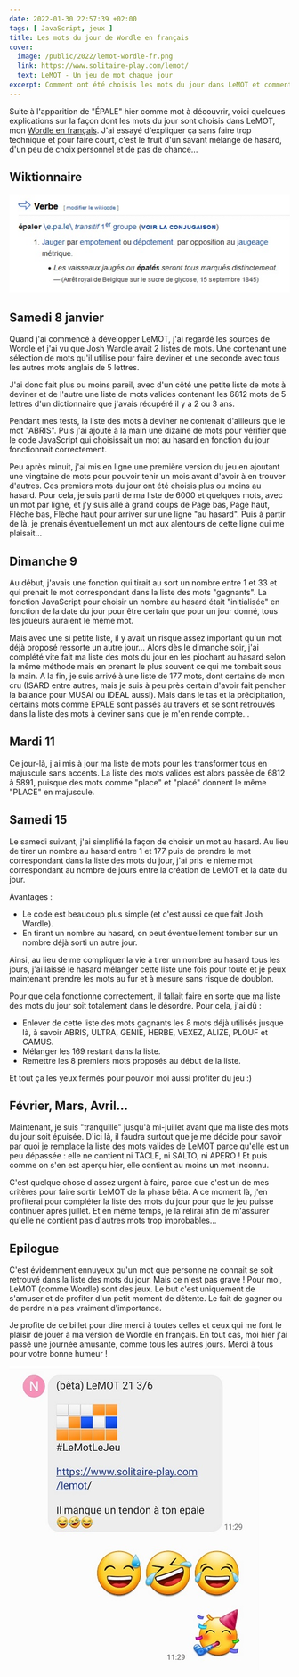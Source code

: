 ```yaml
---
date: 2022-01-30 22:57:39 +02:00
tags: [ JavaScript, jeux ]
title: Les mots du jour de Wordle en français
cover:
  image: /public/2022/lemot-wordle-fr.png
  link: https://www.solitaire-play.com/lemot/
  text: LeMOT - Un jeu de mot chaque jour
excerpt: Comment ont été choisis les mots du jour dans LeMOT et comment EPALE a réussi à s'y faufiler...
---
```


Suite à l'apparition de "ÉPALE" hier comme mot à découvrir, voici quelques explications sur la façon dont les mots du jour sont choisis dans LeMOT, mon [Wordle en français](https://www.solitaire-play.com/lemot/). J'ai essayé d'expliquer ça sans faire trop technique et pour faire court, c'est le fruit d'un savant mélange de hasard, d'un peu de choix personnel et de pas de chance...


## Wiktionnaire

![Mesurer la capacité d'un récipient, quoi](/public/2022/lemot-21-epaler.jpg "Mesurer la capacité d'un récipient, quoi")


## Samedi 8 janvier

Quand j'ai commencé à développer LeMOT, j'ai regardé les sources de Wordle et j'ai vu que Josh Wardle avait 2 listes de mots. Une contenant une sélection de mots qu'il utilise pour faire deviner et une seconde avec tous les autres mots anglais de 5 lettres.

J'ai donc fait plus ou moins pareil, avec d'un côté une petite liste de mots à deviner et de l'autre une liste de mots valides contenant les 6812 mots de 5 lettres d'un dictionnaire que j'avais récupéré il y a 2 ou 3 ans.

Pendant mes tests, la liste des mots à deviner ne contenait d'ailleurs que le mot "ABRIS". Puis j'ai ajouté à la main une dizaine de mots pour vérifier que le code JavaScript qui choisissait un mot au hasard en fonction du jour fonctionnait correctement.

Peu après minuit, j'ai mis en ligne une première version du jeu en ajoutant une vingtaine de mots pour pouvoir tenir un mois avant d'avoir à en trouver d'autres. Ces premiers mots du jour ont été choisis plus ou moins au hasard. Pour cela, je suis parti de ma liste de 6000 et quelques mots, avec un mot par ligne, et j'y suis allé à grand coups de Page bas, Page haut, Flèche bas, Flèche haut pour arriver sur une ligne "au hasard". Puis à partir de là, je prenais éventuellement un mot aux alentours de cette ligne qui me plaisait...


## Dimanche 9

Au début, j'avais une fonction qui tirait au sort un nombre entre 1 et 33 et qui prenait le mot correspondant dans la liste des mots "gagnants". La fonction JavaScript pour choisir un nombre au hasard était "initialisée" en fonction de la date du jour pour être certain que pour un jour donné, tous les joueurs auraient le même mot.

Mais avec une si petite liste, il y avait un risque assez important qu'un mot déjà proposé ressorte un autre jour... Alors dès le dimanche soir, j'ai complété vite fait ma liste des mots du jour en les piochant au hasard selon la même méthode mais en prenant le plus souvent ce qui me tombait sous la main. A la fin, je suis arrivé à une liste de 177 mots, dont certains de mon cru (ISARD entre autres, mais je suis à peu près certain d'avoir fait pencher la balance pour MUSAI ou IDEAL aussi). Mais dans le tas et la précipitation, certains mots comme EPALE sont passés au travers et se sont retrouvés dans la liste des mots à deviner sans que je m'en rende compte...


## Mardi 11

Ce jour-là, j'ai mis à jour ma liste de mots pour les transformer tous en majuscule sans accents. La liste des mots valides est alors passée de 6812 à 5891, puisque des mots comme "place" et "placé" donnent le même "PLACE" en majuscule.


## Samedi 15

Le samedi suivant, j'ai simplifié la façon de choisir un mot au hasard. Au lieu de tirer un nombre au hasard entre 1 et 177 puis de prendre le mot correspondant dans la liste des mots du jour, j'ai pris le nième mot correspondant au nombre de jours entre la création de LeMOT et la date du jour.

Avantages :

* Le code est beaucoup plus simple (et c'est aussi ce que fait Josh Wardle).
* En tirant un nombre au hasard, on peut éventuellement tomber sur un nombre déjà sorti un autre jour.

Ainsi, au lieu de me compliquer la vie à tirer un nombre au hasard tous les jours, j'ai laissé le hasard mélanger cette liste une fois pour toute et je peux maintenant prendre les mots au fur et à mesure sans risque de doublon.

Pour que cela fonctionne correctement, il fallait faire en sorte que ma liste des mots du jour soit totalement dans le désordre. Pour cela, j'ai dû :

* Enlever de cette liste des mots gagnants les 8 mots déjà utilisés jusque là, à savoir ABRIS, ULTRA, GENIE, HERBE, VEXEZ, ALIZE, PLOUF et CAMUS.
* Mélanger les 169 restant dans la liste.
* Remettre les 8 premiers mots proposés au début de la liste.

Et tout ça les yeux fermés pour pouvoir moi aussi profiter du jeu :)


## Février, Mars, Avril...

Maintenant, je suis "tranquille" jusqu'à mi-juillet avant que ma liste des mots du jour soit épuisée. D'ici là, il faudra surtout que je me décide pour savoir par quoi je remplace la liste des mots valides de LeMOT parce qu'elle est un peu dépassée : elle ne contient ni TACLE, ni SALTO, ni APERO ! Et puis comme on s'en est aperçu hier, elle contient au moins un mot inconnu.

C'est quelque chose d'assez urgent à faire, parce que c'est un de mes critères pour faire sortir LeMOT de la phase bêta. A ce moment là, j'en profiterai pour compléter la liste des mots du jour pour que le jeu puisse continuer après juillet. Et en même temps, je la relirai afin de m'assurer qu'elle ne contient pas d'autres mots trop improbables...


## Epilogue

C'est évidemment ennuyeux qu'un mot que personne ne connait se soit retrouvé dans la liste des mots du jour. Mais ce n'est pas grave ! Pour moi, LeMOT (comme Wordle) sont des jeux. Le but c'est uniquement de s'amuser et de profiter d'un petit moment de détente. Le fait de gagner ou de perdre n'a pas vraiment d'importance.

Je profite de ce billet pour dire merci à toutes celles et ceux qui me font le plaisir de jouer à ma version de Wordle en français. En tout cas, moi hier j'ai passé une journée amusante, comme tous les autres jours. Merci à tous pour votre bonne humeur !

![Ma soeur, qui s'est pété le tendon en ski](/public/2022/lemot-21-epale.jpg "Ma soeur, qui s'est pété le tendon en ski")
